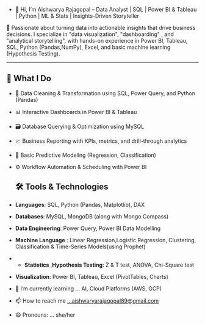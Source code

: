 - 👋 Hi, I’m Aishwarya Rajagopal – Data Analyst | SQL | Power BI & Tableau | Python | ML & Stats  | Insights-Driven Storyteller

🎯 Passionate about turning data into actionable insights that drive business decisions. 
        I specialize in "data visualization", "dashboarding" , and "analytical storytelling", with hands-on experience in Power BI, Tableau, SQL, Python (Pandas,NumPy), Excel, and 
basic machine learning (Hypothesis Testing).

---
## 💼 What I Do
- 🧩 Data Cleaning & Transformation using SQL, Power Query, and Python (Pandas)
- 📊 Interactive Dashboards in Power BI & Tableau
- 🗃️ Database Querying & Optimization using MySQL
- 📈 Business Reporting with KPIs, metrics, and drill-through analytics
- 🧠 Basic Predictive Modeling (Regression, Classification)
- ⚙️ Workflow Automation & Scheduling with Power BI

  ## 🛠️ Tools & Technologies
- **Languages**: SQL, Python (Pandas, Matplotlib), DAX
- **Databases**: MySQL, MongoDB (along with Mongo Compass)
- **Data Engineering**: Power Query, Power BI Data Modelling
- **Machine Language** : Linear Regression,Logistic Regression, Clustering, Classification & Time-Series Models(using Prophet)
- - **Statistics** ,**Hypothesis Testing**: Z & T test, ANOVA, Chi-Square test
- **Visualization**: Power BI, Tableau, Excel (PivotTables, Charts)




- 🌱 I’m currently learning ... AI, Cloud Platforms (AWS, GCP)

- 📫 How to reach me ...aishwaryarajagopal89@gmail.com
- 😄 Pronouns: ... she/her


<!---
Aishwarya-Rajagopal/Aishwarya-Rajagopal is a ✨ special ✨ repository because its `README.md` (this file) appears on your GitHub profile.
You can click the Preview link to take a look at your changes.
--->

